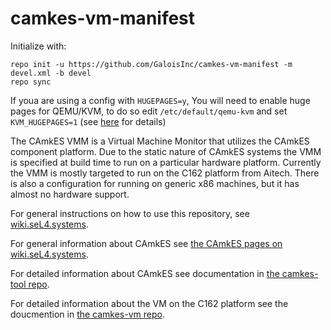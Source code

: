 camkes-vm-manifest
==================
Initialize with: 
```
repo init -u https://github.com/GaloisInc/camkes-vm-manifest -m devel.xml -b devel
repo sync
```

If youa are using a config with `HUGEPAGES=y`, You will need to enable huge pages for QEMU/KVM, to do so edit `/etc/default/qemu-kvm` and set `KVM_HUGEPAGES=1` (see [here](https://help.ubuntu.com/community/KVM%20-%20Using%20Hugepages) for details)


The CAmkES VMM is a Virtual Machine Monitor that utilizes the CAmkES component platform.
Due to the static nature of CAmkES systems the VMM is specified at build time to run
on a particular hardware platform. Currently the VMM is mostly targeted to run on the
C162 platform from Aitech. There is also a configuration for running on generic x86
machines, but it has almost no hardware support.

For general instructions on how to use this repository, see [wiki.seL4.systems](https://wiki.sel4.systems/Getting%20started).

For general information about CAmkES see [the CAmkES pages on wiki.seL4.systems](https://wiki.sel4.systems/CAmkES).

For detailed information about CAmkES see documentation in [the camkes-tool repo](https://github.com/seL4/camkes-tool/blob/master/docs/index.md).

For detailed information about the VM on the C162 platform see the doucmention in [the camkes-vm repo](https://github.com/seL4/camkes-vm/blob/master/README.md).
